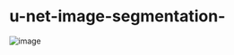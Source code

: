 # u-net-image-segmentation-
![image](https://github.com/user-attachments/assets/696cab59-3d66-4015-9ee1-55c1a7728af2)
